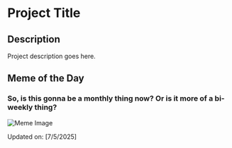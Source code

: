 # Project Title

## Description

Project description goes here.

## Meme of the Day

### So, is this gonna be a monthly thing now? Or is it more of a bi-weekly thing?
![Meme Image](https://i.redd.it/b0kftvb8rpaf1.png)

Updated on: [7/5/2025]